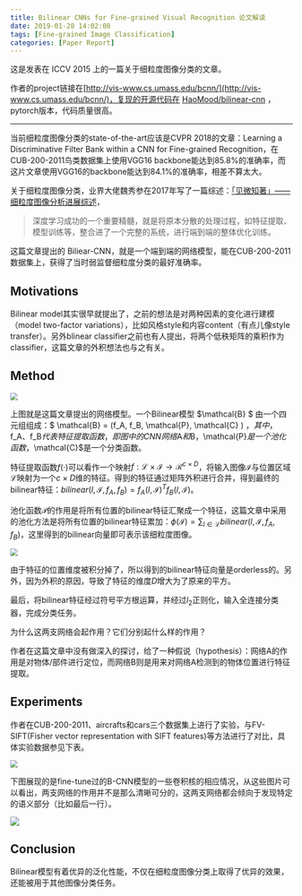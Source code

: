 ```yaml
---
title: Bilinear CNNs for Fine-grained Visual Recognition 论文解读
date: 2019-01-28 14:02:08
tags: [Fine-grained Image Classification]
categories: [Paper Report]
---
```


这是发表在 ICCV 2015 上的一篇关于细粒度图像分类的文章。

作者的project链接在[http://vis-www.cs.umass.edu/bcnn/](http://vis-www.cs.umass.edu/bcnn/)，复现的开源代码在 [HaoMood/bilinear-cnn](https://github.com/HaoMood/bilinear-cnn) ，pytorch版本，代码质量很高。

<!-- more -->

-----

当前细粒度图像分类的state-of-the-art应该是CVPR 2018的文章：Learning a Discriminative Filter Bank within a CNN for Fine-grained Recognition，在CUB-200-2011鸟类数据集上使用VGG16 backbone能达到85.8%的准确率，而这片文章使用VGG16的backbone能达到84.1%的准确率，相差不算太大。

关于细粒度图像分类，业界大佬魏秀参在2017年写了一篇综述：[「见微知著」——细粒度图像分析进展综述](https://zhuanlan.zhihu.com/p/24738319)，

> 深度学习成功的一个重要精髓，就是将原本分散的处理过程，如特征提取、模型训练等，整合进了一个完整的系统，进行端到端的整体优化训练。

这篇文章提出的 Biliear-CNN，就是一个端到端的网络模型，能在CUB-200-2011数据集上，获得了当时弱监督细粒度分类的最好准确率。

## Motivations

Bilinear model其实很早就提出了，之前的想法是对两种因素的变化进行建模（model two-factor variations），比如风格style和内容content（有点儿像style transfer）。另外blinear classifier之前也有人提出，将两个低秩矩阵的乘积作为classifier，这篇文章的外积想法也与之有关。



## Method

<img src="/images/Bilinear-CNNs-for-Fine-grained-Visual-Recognition-论文解读/image1.png" style="zoom:80%" />

上图就是这篇文章提出的网络模型。一个Bilinear模型 $\mathcal{B} $ 由一个四元组组成：$ \mathcal{B} = (f_A, f_B, \mathcal{P}, \mathcal{C} ) $，其中，$f_A$、$f_B$代表特征提取函数，即图中的CNN网络$A$和$B$，$\mathcal{P}$是一个池化函数，$\mathcal{C}$是一个分类函数。

特征提取函数$f(·)$可以看作一个映射$f: \mathcal{L}\times\mathcal{I}\to\mathcal{R}^{c \times D}$，将输入图像$\mathcal{I}$与位置区域$\mathcal{L}$映射为一个$c\times D$维的特征。得到的特征通过矩阵外积进行合并，得到最终的bilinear特征：$bilinear(l,\mathcal{I},f_A,f_B) = f_A(l,\mathcal{I})^Tf_B(l,\mathcal{I})$。

池化函数$\mathcal{P}$的作用是将所有位置的bilinear特征汇聚成一个特征，这篇文章中采用的池化方法是将所有位置的bilinear特征累加：$\phi(\mathcal{I}) = \sum_{l\in \mathcal{L}}bilinear (l,\mathcal{I},f_A,f_B)$，这里得到的bilinear向量即可表示该细粒度图像。

 <img src="/images/Bilinear-CNNs-for-Fine-grained-Visual-Recognition-论文解读/image2.png" style="zoom:80%"/>

由于特征的位置维度被积分掉了，所以得到的bilinear特征向量是orderless的。另外，因为外积的原因，导致了特征的维度$D$增大为了原来的平方。

最后，将bilinear特征经过符号平方根运算，并经过$l_2$正则化，输入全连接分类器，完成分类任务。 



为什么这两支网络会起作用？它们分别起什么样的作用？

作者在这篇文章中没有做深入的探讨，给了一种假说（hypothesis）：网络A的作用是对物体/部件进行定位，而网络B则是用来对网络A检测到的物体位置进行特征提取。



## Experiments

作者在CUB-200-2011、aircrafts和cars三个数据集上进行了实验，与FV-SIFT(Fisher vector representation with SIFT features)等方法进行了对比，具体实验数据参见下表。

<img src="/images/Bilinear-CNNs-for-Fine-grained-Visual-Recognition-论文解读/image3.png" style="zoom:80%"/>

下图展现的是fine-tune过的B-CNN模型的一些卷积核的相应情况，从这些图片可以看出，两支网络的作用并不是那么清晰可分的，这两支网络都会倾向于发现特定的语义部分（比如最后一行）。

<img src="/images/Bilinear-CNNs-for-Fine-grained-Visual-Recognition-论文解读/image4.png" style="zoom:100%"/>

## Conclusion

Bilinear模型有着优异的泛化性能，不仅在细粒度图像分类上取得了优异的效果，还能被用于其他图像分类任务。

